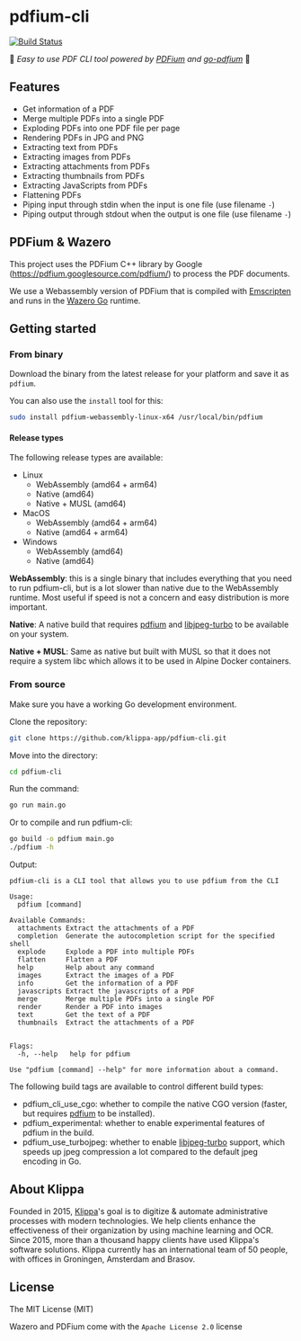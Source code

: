 # pdfium-cli

[![Build Status][build-status]][build-url]

[build-status]:https://github.com/klippa-app/pdfium-cli/workflows/Go%20tests/badge.svg

[build-url]:https://github.com/klippa-app/go-pdfium/actions

:rocket: *Easy to use PDF CLI tool powered by [PDFium](http://pdfium.org) and [go-pdfium](https://github.com/klippa-app/go-pdfium)* :rocket:

## Features

* Get information of a PDF
* Merge multiple PDFs into a single PDF
* Exploding PDFs into one PDF file per page
* Rendering PDFs in JPG and PNG
* Extracting text from PDFs
* Extracting images from PDFs
* Extracting attachments from PDFs
* Extracting thumbnails from PDFs
* Extracting JavaScripts from PDFs
* Flattening PDFs
* Piping input through stdin when the input is one file (use filename `-`)
* Piping output through stdout when the output is one file (use filename `-`)

## PDFium & Wazero

This project uses the PDFium C++ library by Google (https://pdfium.googlesource.com/pdfium/) to process the PDF
documents.

We use a Webassembly version of PDFium that is compiled with [Emscripten](https://emscripten.org/) and runs in the [Wazero Go](https://github.com/tetratelabs/wazero) runtime.

## Getting started

### From binary

Download the binary from the latest release for your platform and save it as `pdfium`.

You can also use the `install` tool for this:

```bash
sudo install pdfium-webassembly-linux-x64 /usr/local/bin/pdfium
```

#### Release types

The following release types are available:

- Linux
  - WebAssembly (amd64 + arm64)
  - Native (amd64)
  - Native + MUSL (amd64)
- MacOS
  - WebAssembly (amd64 + arm64)
  - Native (amd64 + arm64)
- Windows
  - WebAssembly (amd64)
  - Native (amd64)


**WebAssembly**: this is a single binary that includes everything that you need to run pdfium-cli, but is a lot slower
than native due to the WebAssembly runtime. Most useful if speed is not a concern and easy distribution is more 
important.

**Native**: A native build that requires [pdfium](https://github.com/bblanchon/pdfium-binaries) and
[libjpeg-turbo](https://libjpeg-turbo.org/) to be available on your system.

**Native + MUSL**: Same as native but built with MUSL so that it does not require a system libc which allows it to be
used in Alpine Docker containers.

### From source

Make sure you have a working Go development environment.

Clone the repository:

```bash
git clone https://github.com/klippa-app/pdfium-cli.git
```

Move into the directory:

```bash
cd pdfium-cli
```

Run the command:

```bash
go run main.go
```

Or to compile and run pdfium-cli:

```bash
go build -o pdfium main.go
./pdfium -h
```

Output:

```text
pdfium-cli is a CLI tool that allows you to use pdfium from the CLI

Usage:
  pdfium [command]

Available Commands:
  attachments Extract the attachments of a PDF
  completion  Generate the autocompletion script for the specified shell
  explode     Explode a PDF into multiple PDFs
  flatten     Flatten a PDF
  help        Help about any command
  images      Extract the images of a PDF
  info        Get the information of a PDF
  javascripts Extract the javascripts of a PDF
  merge       Merge multiple PDFs into a single PDF
  render      Render a PDF into images
  text        Get the text of a PDF
  thumbnails  Extract the attachments of a PDF


Flags:
  -h, --help   help for pdfium

Use "pdfium [command] --help" for more information about a command.
```

The following build tags are available to control different build types:

 - pdfium_cli_use_cgo: whether to compile the native CGO version (faster, but requires [pdfium](https://github.com/bblanchon/pdfium-binaries) to be installed).
 - pdfium_experimental: whether to enable experimental features of pdfium in the build.
 - pdfium_use_turbojpeg: whether to enable [libjpeg-turbo](https://libjpeg-turbo.org/) support, which speeds up jpeg compression a lot compared to the default jpeg encoding in Go.

## About Klippa

Founded in 2015, [Klippa](https://www.klippa.com/en)'s goal is to digitize & automate administrative processes with
modern technologies. We help clients enhance the effectiveness of their organization by using machine learning and OCR.
Since 2015, more than a thousand happy clients have used Klippa's software solutions. Klippa currently has an
international team of 50 people, with offices in Groningen, Amsterdam and Brasov.

## License

The MIT License (MIT)

Wazero and PDFium come with the `Apache License 2.0` license
